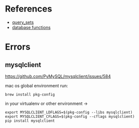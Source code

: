 # References
* [query_sets](https://docs.djangoproject.com/en/5.0/ref/models/querysets/)
* [database functions](https://docs.djangoproject.com/en/5.0/ref/models/database-functions/)

#  Errors

## mysqlclient
https://github.com/PyMySQL/mysqlclient/issues/584

mac os global environment run:

`brew install pkg-config`

in your virtualenv or other environment ->
```
export MYSQLCLIENT_LDFLAGS=$(pkg-config --libs mysqlclient)
export MYSQLCLIENT_CFLAGS=$(pkg-config --cflags mysqlclient)
pip install mysqlclient
```


